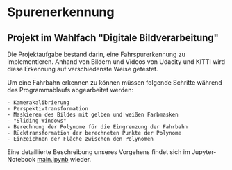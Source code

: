 # Spurenerkennung

## Projekt im Wahlfach "Digitale Bildverarbeitung"

Die Projektaufgabe bestand darin, eine Fahrspurerkennung zu implementieren. Anhand von Bildern und Videos von Udacity und KITTI wird diese Erkennung auf verschiedenste Weise getestet.

Um eine Fahrbahn erkennen zu können müssen folgende Schritte während des Programmablaufs abgearbeitet werden:

    - Kamerakalibrierung
    - Perspektivtransformation
    - Maskieren des Bildes mit gelben und weißen Farbmasken
    - "Sliding Windows"
    - Berechnung der Polynome für die Eingrenzung der Fahrbahn
    - Rücktransformation der berechneten Punkte der Polynome
    - Einzeichnen der Fläche zwischen den Polynomen

Eine detaillierte Beschreibung unseres Vorgehens findet sich im Jupyter-Notebook [main.ipynb](https://github.com/Spurenerkennung/Spurenerkennung/blob/main/main.ipynb) wieder.

